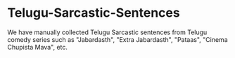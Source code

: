 # Telugu-Sarcastic-Sentences
We have manually collected Telugu Sarcastic sentences from Telugu comedy series such as "Jabardasth", "Extra Jabardasth", "Pataas", "Cinema Chupista Mava", etc.
